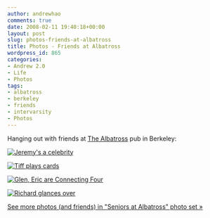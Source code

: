 ```yaml
---
author: andrewhao
comments: true
date: 2008-02-11 19:40:18+00:00
layout: post
slug: photos-friends-at-albatross
title: Photos - Friends at Albatross
wordpress_id: 865
categories:
- Andrew 2.0
- Life
- Photos
tags:
- albatross
- berkeley
- friends
- intervarsity
- Photos
---
```


Hanging out with friends at [The Albatross](http://www.yelp.com/biz/the-albatross-pub-berkeley#hrid:ALYpYzVR4hNIh0sxUUP-Gg/query:albatross) pub in Berkeley:

[![Jeremy's a celebrity](http://farm3.static.flickr.com/2127/2235074919_a2d6f378da.jpg)](http://www.flickr.com/photos/andrewhao/2235074919/)

[![Tiff plays cards](http://farm3.static.flickr.com/2221/2235850302_beba4cfd0a.jpg)](http://www.flickr.com/photos/andrewhao/2235850302/)

[](http://www.flickr.com/photos/andrewhao/2235850302/)[![Glen, Eric are Connecting Four](http://farm3.static.flickr.com/2288/2235065443_86ce080c47.jpg)](http://www.flickr.com/photos/andrewhao/2235065443/)

[![Richard glances over](http://farm3.static.flickr.com/2331/2235856680_317bd1f27d.jpg)](http://www.flickr.com/photos/andrewhao/2235856680/)

[See more photos (and friends) in "Seniors at Albatross" photo set »](http://www.flickr.com/photos/andrewhao/sets/72157603836390193/)
